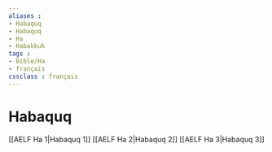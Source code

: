 ```yaml
---
aliases : 
- Habaquq
- Habaquq
- Ha
- Habakkuk
tags : 
- Bible/Ha
- français
cssclass : français
---
```


# Habaquq

[[AELF Ha 1|Habaquq 1]]
[[AELF Ha 2|Habaquq 2]]
[[AELF Ha 3|Habaquq 3]]
